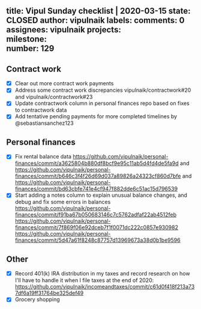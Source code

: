 title:	Vipul Sunday checklist | 2020-03-15
state:	CLOSED
author:	vipulnaik
labels:	
comments:	0
assignees:	vipulnaik
projects:	
milestone:	
number:	129
--
## Contract work

- [x] Clear out more contract work payments
- [x] Address some contract work discrepancies vipulnaik/contractwork#20 and vipulnaik/contractwork#23
- [x] Update contractwork column in personal finances repo based on fixes to contractwork data
- [x] Add tentative pending payments for more completed timelines by @sebastiansanchez123

## Personal finances

- [x] Fix rental balance data https://github.com/vipulnaik/personal-finances/commit/a3625804b880df8bcf9e95c11ab5d4fd4de5fa9d and https://github.com/vipulnaik/personal-finances/commit/b646c3f4f26d69d037a89826a24323cf860d7bfe
and https://github.com/vipulnaik/personal-finances/commit/bd63cbfe741e4cf947f882dde6c51ac15d796539
- [x] Start adding a notes column to explain unusual balance changes, and debug and fix some errors in balances https://github.com/vipulnaik/personal-finances/commit/f91ba67b050683146c7c5762adfaf22ab4512feb https://github.com/vipulnaik/personal-finances/commit/7f869f06e92dceb7f1f0071dc222c0857e930982 https://github.com/vipulnaik/personal-finances/commit/5d47a61f8248c87757d13969673a38d0b1be9596

## Other

- [x] Record 401(k) IRA distribution in my taxes and record research on how I'll have to handle it when I file taxes at the end of 2020: https://github.com/vipulnaik/incomeandtaxes/commit/c61d0f418f213a737df6a19ff31764be325def49
- [x] Grocery shopping
